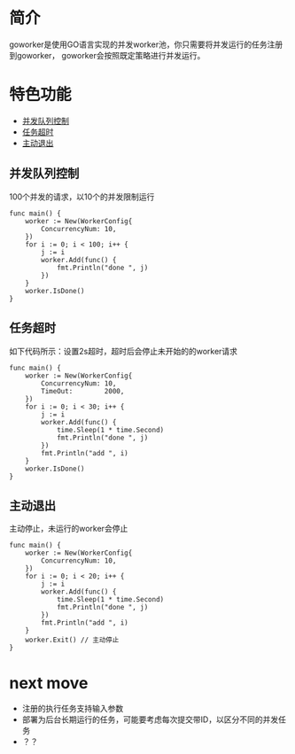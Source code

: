 # 简介
goworker是使用GO语言实现的并发worker池，你只需要将并发运行的任务注册到goworker，
goworker会按照既定策略进行并发运行。

# 特色功能
- [并发队列控制](#并发队列控制)
- [任务超时](#任务超时)
- [主动退出](#主动退出)

## <span id="并发队列控制">并发队列控制</span>
100个并发的请求，以10个的并发限制运行
```
func main() {
	worker := New(WorkerConfig{
		ConcurrencyNum: 10,
	})
	for i := 0; i < 100; i++ {
		j := i
		worker.Add(func() {
			fmt.Println("done ", j)
		})
	}
	worker.IsDone()
}
```

## <span id="任务超时">任务超时</span>
如下代码所示：设置2s超时，超时后会停止未开始的的worker请求
```
func main() {
	worker := New(WorkerConfig{
		ConcurrencyNum: 10,
		TimeOut:        2000,
	})
	for i := 0; i < 30; i++ {
		j := i
		worker.Add(func() {
			time.Sleep(1 * time.Second)
			fmt.Println("done ", j)
		})
		fmt.Println("add ", i)
	}
	worker.IsDone()
}
```
## <span id="主动退出">主动退出</span>
主动停止，未运行的worker会停止
```
func main() {
	worker := New(WorkerConfig{
		ConcurrencyNum: 10,
	})
	for i := 0; i < 20; i++ {
		j := i
		worker.Add(func() {
			time.Sleep(1 * time.Second)
			fmt.Println("done ", j)
		})
		fmt.Println("add ", i)
	}
	worker.Exit() // 主动停止
}
```

# next move
- 注册的执行任务支持输入参数
- 部署为后台长期运行的任务，可能要考虑每次提交带ID，以区分不同的并发任务
- ？？
